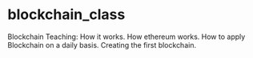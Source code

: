 # blockchain_class
 Blockchain Teaching: How it works. How ethereum works. How to apply Blockchain on a daily basis. Creating the first blockchain.
